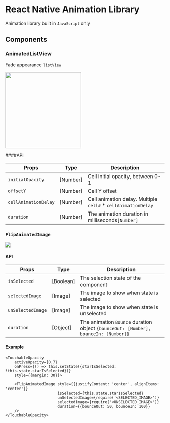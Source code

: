 # React Native Animation Library 

Animation library built in `JavaScript` only

## Components

### AnimatedListView

Fade appearance `listView`

<img src="https://github.com/wix/react-native-animation-library/blob/master/Images/AnimatedListView.gif?raw=true" width="240">

####API


Props | Type | Description
------ | ----- | -----
`initialOpacity` | [Number] | Cell initial opacity, between 0-1 
`offsetY` | [Number] | Cell Y offset 
`cellAnimationDelay` |[Number]| Cell animation delay. Multiple `cell#` *  `cellAnimationDelay`
`duration` | [Number] | The animation duration in milliseconds`[Number]`


### `FlipAnimatedImage`

<img src="https://github.com/wix/react-native-animation-library/blob/master/Images/starAnimation.gif?raw=true">

#### API

Props | Type | Description
------ | ----- | -----
`isSelected` | [Boolean] | The selection state of the component 
`selectedImage` | [Image] | The image to show when state is selected
`unSelectedImage` |[Image]| The image to show when state is unselected
`duration` | [Object] | The animation `Bounce` duration object `{bounceOut: [Number], bounceIn: [Number]}`


#### Example
```
<TouchableOpacity 
    activeOpacity={0.7} 
    onPress={() => this.setState({starIsSelected: !this.state.starIsSelected})} 
    style={{margin: 30}}>
    
    <FlipAnimatedImage style={{justifyContent: 'center', alignItems: 'center'}}
                       isSelected={this.state.starIsSelected}
                       unSelectedImage={require('<SELECTED_IMAGE>')}
                       selectedImage={require('<UNSELECTED_IMAGE>')}
                       duration={{bounceOut: 50, bounceIn: 100}}
    />
</TouchableOpacity>
```



